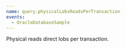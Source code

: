 ```yaml
---
name: query.physicalLobsReadsPerTransaction
events:
  - OracleDatabaseSample
---
```


Physical reads direct lobs per transaction.